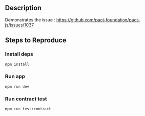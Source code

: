 ## Description
Demonstrates the issue : https://github.com/pact-foundation/pact-js/issues/1037

## Steps to Reproduce

### Install deps
`npm install`

### Run app
`npm run dev`

### Run contract test
`npm run test:contract`

